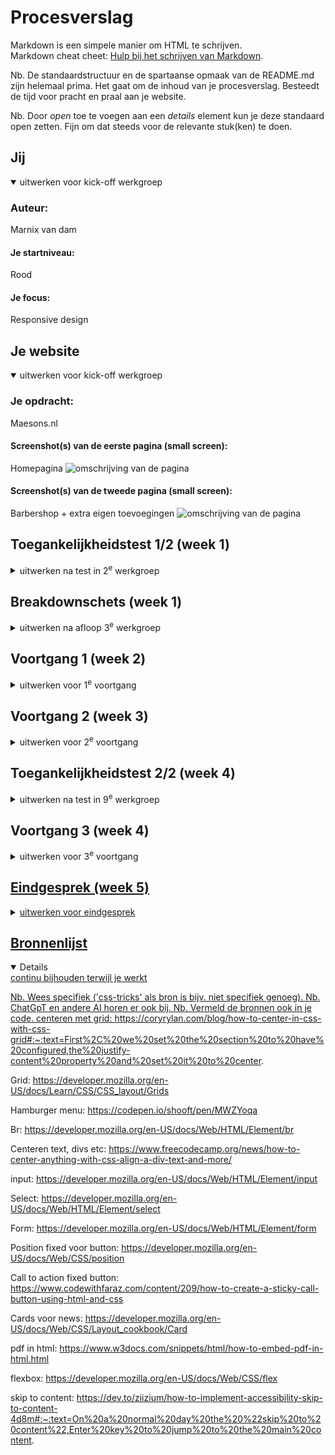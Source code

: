 # Procesverslag
Markdown is een simpele manier om HTML te schrijven.  
Markdown cheat cheet: [Hulp bij het schrijven van Markdown](https://github.com/adam-p/markdown-here/wiki/Markdown-Cheatsheet).

Nb. De standaardstructuur en de spartaanse opmaak van de README.md zijn helemaal prima. Het gaat om de inhoud van je procesverslag. Besteedt de tijd voor pracht en praal aan je website.

Nb. Door *open* toe te voegen aan een *details* element kun je deze standaard open zetten. Fijn om dat steeds voor de relevante stuk(ken) te doen.





## Jij

<details open>
  <summary>uitwerken voor kick-off werkgroep</summary>

  ### Auteur:
  Marnix van dam 

  #### Je startniveau:
  Rood

  #### Je focus:
  Responsive design 
</details>





## Je website

<details open>
  <summary>uitwerken voor kick-off werkgroep</summary>

  ### Je opdracht:
  Maesons.nl
  #### Screenshot(s) van de eerste pagina (small screen): 
  Homepagina
  <img src="readme-images/Breakdownmaesons.png" alt="omschrijving van de pagina">

  #### Screenshot(s) van de tweede pagina (small screen):
  Barbershop + extra eigen toevoegingen
  <img src="readme-images/maesonsstickybooknowbreakdown.png"  alt="omschrijving van de pagina">
 
</details>



## Toegankelijkheidstest 1/2 (week 1)
  
<details>
  <summary>uitwerken na test in 2<sup>e</sup> werkgroep</summary>
  ### Bevindingen
  Lijst met je bevindingen die in de test naar voren kwamen:
 - Geen title in de paginas. 
 - De screenreader loopt vast op bepaalde delen. 
 - Ontzettend veel divs en een paar warnings in de html.
 - vervelende booknow overlay die contstant in beeld is.
 - Nieuws artikelen moeilijk klikbaar
  <a href="readme-images/testone.pdf"> Hier is de pdf </a>
</details>



## Breakdownschets (week 1)

<details>
  <summary>uitwerken na afloop 3<sup>e</sup> werkgroep</summary>

  ### de hele pagina: 
  <img src="readme-images/Breakdownmaesons.png" alt="omschrijving van de pagina">
  ### dynamisch deel (bijv menu): 
  <img src="readme-images/maesonsstickybooknowbreakdown.png"  alt="omschrijving van de pagina">

</details>





## Voortgang 1 (week 2)

<details>
  <summary>uitwerken voor 1<sup>e</sup> voortgang</summary>

  ### Stand van zaken
  hier dit ging goed & dit was lastig (neem ook screenshots op van delen van je website en code)
Nav maken ging goed. Ik ga later beginnen aan de hamburger menu als ik hem responsive maak. Ik liep tegen een klein dingetje aan. <image src="readme-images/Inhetmiddenbuttons.png"> Ik kreeg de buttons niet in het midden. Eerst dacht ik dat de fout in me css zat maar dat was niet zo. Ik had mijn ul li a niet goed genest. <img src="readme-images/Inhetmiddenbuttonsfixcode.png"> Nu is het hierna de news artikelen maken en de footer. Daarna eens kijken hoe ik alles responsive ga maken

  ### Agenda voor meeting
  samen met je groepje opstellen

  | Mijn eigen vragen   | student 2          | student 3    | student 4        |
  | hoe hamburger menu  | ---                | ---          | ---              |
  | Grid toepassen?     | en dit             | en ik dit    | en dan ik dat    |
  | main volledig centreren?  | dit als er tijd is | nog een punt | dit wil ik zeker |
  | ...                 | ...                | ...          | ...              |


  ### Verslag van meeting
  hier na afloop snel de uitkomsten van de meeting vastleggen

  - punt 1
  - punt 2
  - nog een punt
  - ...

</details>





## Voortgang 2 (week 3)

<details>
  <summary>uitwerken voor 2<sup>e</sup> voortgang</summary>

  ### Stand van zaken
Alles gaat nogsteeds volgens planning. Ik ben al aardig een stuk opgeschoten ik heb nu de volledige web versie maken en ik moet nog de book a appointment toevoegen. Deze ga ik toevoegen zonder het bellen en whatsapp button omdat uit de test kwam dat die te klein zijn om te bereiken dus bellen kan via de footer. <image src="readme-images/tussenstand.png"> Ik ben begonnen met het responsive maken en bij dezelfde buttons als vorige week ging het mis ik kreeg ze niet in het midden. Wat bleek? De width stond niet op 100% dus dan gaat het ook niet met justify-content align-content. Klein foutje maar zeker een half uur mee bezig geweest. 


</details>





## Toegankelijkheidstest 2/2 (week 4)

<details>
  <summary>uitwerken na test in 9<sup>e</sup> werkgroep</summary>

  ### Bevindingen
  Lijst met je bevindingen die in de test naar voren kwamen (geef ook aan wat er verbeterd is):

</details>





## Voortgang 3 (week 4)

<details>
  <summary>uitwerken voor 3<sup>e</sup> voortgang</summary>

  ### Stand van zaken
Alles is erg goed gegaan vooralsnog! Ik ben gaan werken aan de responsiveness en het ging best lekker. Ik ben best lang zitten klooien met het hamburger menu want hij klapte niet goed uit. dat lag allemaal aan de translate. Ik wist niet dat je via translate dat kan aanpassen. Ik dacht dat het automatisch ging. Dat vervolgens aangepast en alle kleuren naar de huisstijl gemaakt. <a href="readme-images/fixvoormenu.png"> Zoals je ziet is alles goedgekomen. <img src="readme-images/bijnaklaar.png">  <img src=
"readme-images/booknowrotate.png"> <img src="readme-images/booknowstanding.png"> Na dit helemaal gefixt te hebben ben ik begonnen aan mijn 2e pagina. Was het eigenlijk niet van plan maar had er nog wel zin in. <img src="readme-images/maesonform.png">
  ### Agenda voor meeting
  samen met je groepje opstellen

  | student 1 
  | Hoe maak ik een sticky booknow??           | ---                | ---          | ---              |


  ### Verslag van meeting
  hier na afloop snel de uitkomsten van de meeting vastleggen

  - Met een position: fixed en een rotate
  - let op alles ik mis nog een goeie title. Sommige alts etc

</details>





## Eindgesprek (week 5)

<details>
  <summary>uitwerken voor eindgesprek</summary>

  ### Je uitkomst - karakteristiek screenshots:
  <img src="readme-images/dummy-plaatje.jpg" width="375px" alt="uitomst opdracht 1">


  ### Dit ging goed/Heb ik geleerd: 
  Korte omschrijving met plaatjes

  <img src="readme-images/dummy-plaatje.png" width="375px" alt="top">


  ### Dit was lastig/Is niet gelukt:
  Korte omschrijving met plaatjes

  <img src="readme-images/dummy-plaatje." width="375px" alt="bummer">
</details>





## Bronnenlijst

<details open>
  <summary>continu bijhouden terwijl je werkt</summary>

  Nb. Wees specifiek ('css-tricks' als bron is bijv. niet specifiek genoeg). 
  Nb. ChatGpT en andere AI horen er ook bij.
  Nb. Vermeld de bronnen ook in je code.
centeren met grid:
https://coryrylan.com/blog/how-to-center-in-css-with-css-grid#:~:text=First%2C%20we%20set%20the%20section%20to%20have%20configured,the%20justify-content%20property%20and%20set%20it%20to%20center.

Grid:
https://developer.mozilla.org/en-US/docs/Learn/CSS/CSS_layout/Grids

Hamburger menu:
https://codepen.io/shooft/pen/MWZYoqa

Br:
https://developer.mozilla.org/en-US/docs/Web/HTML/Element/br

Centeren text, divs etc:
https://www.freecodecamp.org/news/how-to-center-anything-with-css-align-a-div-text-and-more/

input:
https://developer.mozilla.org/en-US/docs/Web/HTML/Element/input

Select:
https://developer.mozilla.org/en-US/docs/Web/HTML/Element/select

Form:
https://developer.mozilla.org/en-US/docs/Web/HTML/Element/form

Position fixed voor button:
https://developer.mozilla.org/en-US/docs/Web/CSS/position

Call to action fixed button:
https://www.codewithfaraz.com/content/209/how-to-create-a-sticky-call-button-using-html-and-css

Cards voor news:
https://developer.mozilla.org/en-US/docs/Web/CSS/Layout_cookbook/Card

pdf in html:
https://www.w3docs.com/snippets/html/how-to-embed-pdf-in-html.html

flexbox:
https://developer.mozilla.org/en-US/docs/Web/CSS/flex

skip to content: 
https://dev.to/ziizium/how-to-implement-accessibility-skip-to-content-4d8m#:~:text=On%20a%20normal%20day%20the%20%22skip%20to%20content%22,Enter%20key%20to%20jump%20to%20the%20main%20content.
</details>


